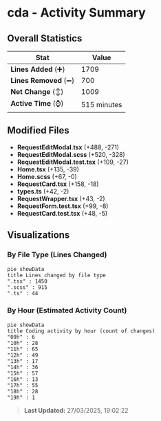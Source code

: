 # cda - Activity Summary 

## Overall Statistics

| Stat                   | Value                                                             |
| ---------------------- | ----------------------------------------------------------------- |
| **Lines Added** (➕)   | 1709                                          |
| **Lines Removed** (➖) | 700                                        |
| **Net Change** (↕)    | 1009                |
| **Active Time** (⌚)   | 515 minutes |


## Modified Files
- **RequestEditModal.tsx** (+488, -271)
- **RequestEditModal.scss** (+520, -328)
- **RequestEditModal.test.tsx** (+109, -27)
- **Home.tsx** (+135, -39)
- **Home.scss** (+67, -0)
- **RequestCard.tsx** (+158, -18)
- **types.ts** (+42, -2)
- **RequestWrapper.tsx** (+43, -2)
- **RequestForm.test.tsx** (+99, -8)
- **RequestCard.test.tsx** (+48, -5)

## Visualizations

### By File Type (Lines Changed)

```mermaid
pie showData
title Lines changed by file type
".tsx" : 1450
".scss" : 915
".ts" : 44
```

### By Hour (Estimated Activity Count)

```mermaid
pie showData
title Coding activity by hour (count of changes)
"09h" : 6
"10h" : 28
"11h" : 65
"12h" : 49
"13h" : 17
"14h" : 36
"15h" : 57
"16h" : 13
"17h" : 55
"18h" : 28
"19h" : 1
```


> **Last Updated:** 27/03/2025, 19:02:22